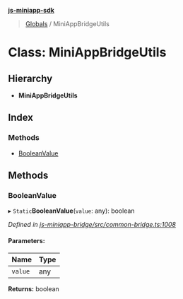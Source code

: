 **[js-miniapp-sdk](../README.md)**

> [Globals](../README.md) / MiniAppBridgeUtils

# Class: MiniAppBridgeUtils

## Hierarchy

* **MiniAppBridgeUtils**

## Index

### Methods

* [BooleanValue](miniappbridgeutils.md#booleanvalue)

## Methods

### BooleanValue

▸ `Static`**BooleanValue**(`value`: any): boolean

*Defined in [js-miniapp-bridge/src/common-bridge.ts:1008](https://github.com/rakutentech/js-miniapp/blob/00ebd5b/js-miniapp-bridge/src/common-bridge.ts#L1008)*

#### Parameters:

Name | Type |
------ | ------ |
`value` | any |

**Returns:** boolean
